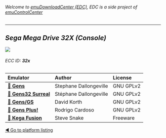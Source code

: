 ###### Welcome to [emuDownloadCenter (EDC)](https://github.com/PhoenixInteractiveNL/emuDownloadCenter/wiki/), EDC is a side project of [emuControlCenter](https://github.com/PhoenixInteractiveNL/emuControlCenter/wiki/)
***
## _Sega Mega Drive 32X (Console)_
![](https://raw.githubusercontent.com/wiki/PhoenixInteractiveNL/emuDownloadCenter/images_platform/ecc_32x_teaser.png)
###### ECC ID: **32x**

| Emulator   | Author      | License     |
|:-----------|:------------|:------------|
| [:file_folder: **Gens**](https://github.com/PhoenixInteractiveNL/emuDownloadCenter/wiki/Emulator-gens#menu) | Stephane Dallongeville | GNU GPLv2 |
| [:file_folder: **Gens32 Surreal**](https://github.com/PhoenixInteractiveNL/emuDownloadCenter/wiki/Emulator-gens32#menu) | Stéphane Dallongeville | GNU GPLv2 |
| [:file_folder: **Gens/GS**](https://github.com/PhoenixInteractiveNL/emuDownloadCenter/wiki/Emulator-gensgs#menu) | David Korth | GNU GPLv2 |
| [:file_folder: **Gens Plus!**](https://github.com/PhoenixInteractiveNL/emuDownloadCenter/wiki/Emulator-gensplus#menu) | Rodrigo Cardoso | GNU GPLv2 |
| [:file_folder: **Kega Fusion**](https://github.com/PhoenixInteractiveNL/emuDownloadCenter/wiki/Emulator-kegafusion#menu) | Steve Snake | Freeware |

[:arrow_backward: Go to platform listing](https://github.com/PhoenixInteractiveNL/emuDownloadCenter/wiki/EDC-Platform-List)
